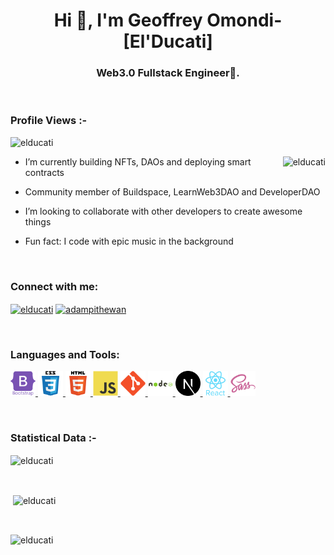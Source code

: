<h1 align="center">Hi 👋, I'm Geoffrey Omondi-[El'Ducati] </h1>
<h3 align="center">Web3.0 Fullstack Engineer🌟.</h3>

<br>

<p align="right"> <h3>Profile Views :-</h3> <img src="https://komarev.com/ghpvc/?username=elducati&label=Profile%20views&color=0e75b6&style=flat"
    alt="elducati" /> 
  </p>


<p><img align="right" src="https://github.com/Adam-pw/Adam-pw/blob/main/animation_500_kxa883sd.gif" alt="elducati" /></p>

- I’m currently building NFTs, DAOs and deploying smart contracts  
- Community member of Buildspace, LearnWeb3DAO and DeveloperDAO
- I’m looking to collaborate with other developers to create awesome things 

- Fun fact: I code with epic music in the background


<br>

<h3 align="left">Connect with me:</h3>
<p align="left">
  <a href="https://www.linkedin.com/in/jeff-omondi/" target="blank"><img align="center"
      src="https://raw.githubusercontent.com/rahuldkjain/github-profile-readme-generator/master/src/images/icons/Social/linked-in-alt.svg"
      alt="elducati" height="30" width="40" /></a>    
 <a href="https://twitter.com/el_ducati" target="blank"><img align="center"
      src="https://raw.githubusercontent.com/rahuldkjain/github-profile-readme-generator/master/src/images/icons/Social/twitter.svg"
      alt="adampithewan" height="30" width="40" /></a>
</p>

<br>

<h3 align="left">Languages and Tools:</h3>
<p align="left"><a href="https://getbootstrap.com" target="_blank" rel="noreferrer">
    <img src="https://raw.githubusercontent.com/devicons/devicon/master/icons/bootstrap/bootstrap-plain-wordmark.svg"
      alt="bootstrap" width="40" height="40" /> </a>  <a href="https://www.w3schools.com/css/" target="_blank"
    rel="noreferrer"> <img
      src="https://raw.githubusercontent.com/devicons/devicon/master/icons/css3/css3-original-wordmark.svg" alt="css3"
      width="40" height="40" /> </a> <a href="https://www.w3.org/html/" target="_blank" rel="noreferrer"> <img
      src="https://raw.githubusercontent.com/devicons/devicon/master/icons/html5/html5-original-wordmark.svg"
      alt="html5" width="40" height="40" /> </a> <a href="https://developer.mozilla.org/en-US/docs/Web/JavaScript" target="_blank"
    rel="noreferrer"> <img
      src="https://raw.githubusercontent.com/devicons/devicon/master/icons/javascript/javascript-original.svg"
      alt="javascript" width="40" height="40" /> </a> <a href="https://git-scm.com/" target="_blank" rel="noreferrer"> <img
      src="https://raw.githubusercontent.com/devicons/devicon/master/icons/git/git-original.svg"
      alt="mysql" width="40" height="40" /> </a> </a> <a href="https://nodejs.org" target="_blank" rel="noreferrer"> <img
      src="https://raw.githubusercontent.com/devicons/devicon/master/icons/nodejs/nodejs-original-wordmark.svg"
      alt="nodejs" width="40" height="40" /> </a>  <a href="/" target="_blank" rel="noreferrer"> <img
      src="https://raw.githubusercontent.com/devicons/devicon/master/icons/nextjs/nextjs-original.svg" alt="python"
      width="40" height="40" /> </a> <a href="https://reactjs.org/" target="_blank" rel="noreferrer"> <img
      src="https://raw.githubusercontent.com/devicons/devicon/master/icons/react/react-original-wordmark.svg"
      alt="react" width="40" height="40" /> </a> <a href="https://sass-lang.com" target="_blank" rel="noreferrer"> <img
      src="https://raw.githubusercontent.com/devicons/devicon/master/icons/sass/sass-original.svg" alt="sass" width="40"
      height="40" /> </a> </p>

<br>

<h3>Statistical Data :-</h3>
<p><img align="center"
    src="https://github-readme-stats.vercel.app/api/top-langs?username=elducati&show_icons=true&locale=en&bg_color=0d1117&text_color=ffffff&layout=compact"
    alt="elducati" 
    bg_color=#808080/></p>

<br>

<p>&nbsp;<img align="center" src="https://github-readme-stats.vercel.app/api?username=elducati&show_icons=true&locale=en&bg_color=0d1117&text_color=ffffff&repo=convoychat"
    alt="elducati" /></p>

<br>

<p><img align="center" src="https://github-readme-streak-stats.herokuapp.com/?user=elducati&theme=dark&background=0d1117&date_format=M%20j%5B%2C%20Y%5D" alt="elducati" /></p>

<!-- <br>
<h3>Trophies :-</h3>
<p align="left"> <a href="https://github.com/ryo-ma/github-profile-trophy"><img
      src="https://github-profile-trophy.vercel.app/?username=adam-pw&bg_color=0d1117&text_color=ffffff" alt="adam-pw" /></a> </p> -->
      
<p align="left"> <a href="https://twitter.com/" target="blank"><img
      src="https://img.shields.io/twitter/follow/?logo=twitter&style=for-the-badge" alt="" /></a> </p>
